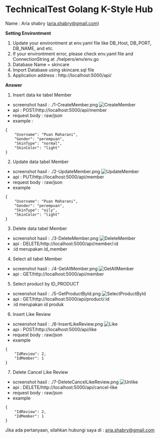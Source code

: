 # TechnicalTest Golang K-Style Hub

Name : Aria shabry (aria.shabry@gmail.com)



**Setting Environtment**

1. Update your environtment at env.yaml file like DB_Host, DB_PORT, DB_NAME, and etc.
2. If your environtment error, please check env.yaml file and ConnectionString at ./helpers/env/env.go
3. Database Name = skincare
4. Import Database using skincare.sql file
5. Application address : http://localhost:5000/api/

**Answer**


1. Insert data ke tabel Member
- screenshot hasil : ./1-CreateMember.png
![CreateMember](https://github.com/Ariashabry/TechnicalTest/blob/main/1-CreateMember.png?raw=true)
- api : POST/http://localhost:5000/api/member
- request body : raw/json
- example :
```
{
    "Username": "Puan Maharani",
    "Gender": "perempuan",
    "SkinType": "normal",
    "SkinColor": "light" 
}
```

2. Update data tabel Member
- screenshot hasil : ./2-UpdateMember.png
![UpdateMember](https://github.com/Ariashabry/TechnicalTest/blob/main/2-UpdateMember.png?raw=true)
- api : PUT/http://localhost:5000/api/member
- request body : raw/json
- example
```
{
    "Username": "Puan Maharani",
    "Gender": "perempuan",
    "SkinType": "oily",
    "SkinColor": "light" 
}
```

3. Delete data tabel Member
- screenshot hasil : ./3-DeleteMember.png
![DeleteMember](https://github.com/Ariashabry/TechnicalTest/blob/main/3-DeleteMember.png?raw=true)
- api : DELETE/http://localhost:5000/api/member/:id
- :id merupakan id_member

4. Select all tabel Member
- screenshot hasil : ./4-GetAllMember.png
![GetAllMember](https://github.com/Ariashabry/TechnicalTest/blob/main/4-GetAllMember.png?raw=true)
- api : GET/http://localhost:5000/api/member

5. Select product by ID_PRODUCT
- screenshot hasil : ./5-GetProductById.png
![SelectProductById](https://github.com/Ariashabry/TechnicalTest/blob/main/5-GetProductById.png?raw=true)
- api : GET/http://localhost:5000/api/product/:id
- :id merupakan id produk

6. Insert Like Review
- screenshot hasil : ./6-InsertLikeReview.png
![Like](https://github.com/Ariashabry/TechnicalTest/blob/main/6-InsertLikeReview.png?raw=true)
- api : POST/http://localhost:5000/api/like
- request body : raw/json
- example
```
{
    "IdReview": 2,
    "IdMember": 1 
}
```

7. Delete Cancel Like Review
- screenshot hasil : ./7-DeleteCancelLikeReview.png
![Unlike](https://github.com/Ariashabry/TechnicalTest/blob/main/7-DeleteCancelLikeReview.png?raw=true)
- api : DELETE/http://localhost:5000/api/cancel-like
- request body : raw/json
- example
```
{
    "IdReview": 2,
    "IdMember": 1 
}
```

Jika ada pertanyaan, silahkan hubungi saya di : aria.shabry@gmail.com


